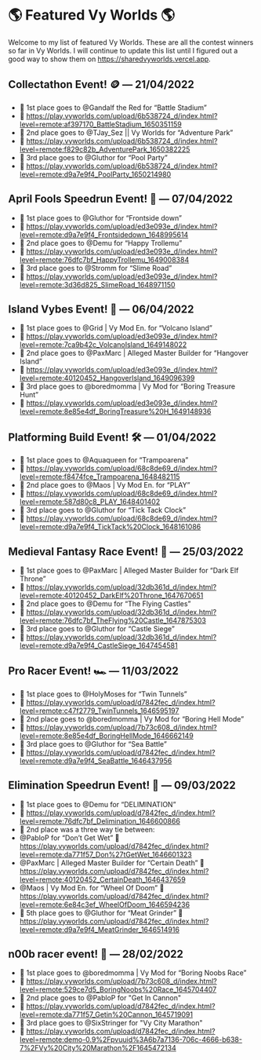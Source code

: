 # 🌎 Featured Vy Worlds 🌎

Welcome to my list of featured Vy Worlds. These are all the contest winners so far in Vy Worlds. I will continue to update this list until I figured out a good way to show them on https://sharedvyworlds.vercel.app.

## Collectathon Event! 🪙 — 21/04/2022
- 🥇 1st place goes to @Gandalf the Red  for  “Battle Stadium”
 - 🔗 https://play.vyworlds.com/upload/6b538724_d/index.html?level=remote:af397170_BattleStadium_1650351159
- 🥈 2nd place goes to @TJay_Sez || Vy Worlds  for “Adventure Park”
 - 🔗 https://play.vyworlds.com/upload/6b538724_d/index.html?level=remote:f829c82b_AdventurePark_1650382225
- 🥉 3rd place goes to @Gluthor  for “Pool Party”
 - 🔗 https://play.vyworlds.com/upload/6b538724_d/index.html?level=remote:d9a7e9f4_PoolParty_1650214980

## April Fools Speedrun Event! 🤪  — 07/04/2022
- 🥇 1st place goes to @Gluthor  for  “Frontside down”
 - 🔗 https://play.vyworlds.com/upload/ed3e093e_d/index.html?level=remote:d9a7e9f4_Frontsidedown_1648995614
- 🥈 2nd place goes to @Demu  for “Happy Trollemu”
 - 🔗 https://play.vyworlds.com/upload/ed3e093e_d/index.html?level=remote:76dfc7bf_HappyTrollemu_1649008384
- 🥉 3rd place goes to @Stromm  for “Slime Road”
 - 🔗 https://play.vyworlds.com/upload/ed3e093e_d/index.html?level=remote:3d36d825_SlimeRoad_1648971150

## Island Vybes Event! 🌴  — 06/04/2022
- 🥇 1st place goes to @Grid | Vy Mod En.  for  “Volcano Island”
 - 🔗 https://play.vyworlds.com/upload/ed3e093e_d/index.html?level=remote:7ca9b42c_VolcanoIsland_1649148022
- 🥈 2nd place goes to @PaxMarc | Alleged Master Builder  for “Hangover Island”
 - 🔗 https://play.vyworlds.com/upload/ed3e093e_d/index.html?level=remote:40120452_HangoverIsland_1649096399
- 🥉 3rd place goes to @boredmomma | Vy Mod for “Boring Treasure Hunt”
 - 🔗 https://play.vyworlds.com/upload/ed3e093e_d/index.html?level=remote:8e85e4df_BoringTreasure%20H_1649148936

## Platforming Build Event! 🛠️ — 01/04/2022
- 🥇 1st place goes to @Aquaqueen for  “Trampoarena”
 - 🔗 https://play.vyworlds.com/upload/68c8de69_d/index.html?level=remote:f8474fce_Trampoarena_1648482115
- 🥈 2nd place goes to @Maos | Vy Mod En. for “PLAY”
 - 🔗 https://play.vyworlds.com/upload/68c8de69_d/index.html?level=remote:587d80c8_PLAY_1648401402
- 🥉 3rd place goes to @Gluthor for “Tick Tack Clock”
 - 🔗 https://play.vyworlds.com/upload/68c8de69_d/index.html?level=remote:d9a7e9f4_TickTack%20Clock_1648161086

## Medieval Fantasy Race Event! 🏰 — 25/03/2022
- 🥇 1st place goes to @PaxMarc | Alleged Master Builder for “Dark Elf Throne”
 - 🔗 https://play.vyworlds.com/upload/32db361d_d/index.html?level=remote:40120452_DarkElf%20Throne_1647670651
- 🥈 2nd place goes to @Demu for “The Flying Castles”
 - 🔗 https://play.vyworlds.com/upload/32db361d_d/index.html?level=remote:76dfc7bf_TheFlying%20Castle_1647875303
- 🥉 3rd place goes to @Gluthor for “Castle Siege”
 - 🔗 https://play.vyworlds.com/upload/32db361d_d/index.html?level=remote:d9a7e9f4_CastleSiege_1647454581

## Pro Racer Event! 🏎️  — 11/03/2022
- 🥇 1st place goes to @HolyMoses for  “Twin Tunnels”
 - 🔗 https://play.vyworlds.com/upload/d7842fec_d/index.html?level=remote:c47f2779_TwinTunnels_1646595197
- 🥈 2nd place goes to @boredmomma | Vy Mod for “Boring Hell Mode”
 - 🔗 https://play.vyworlds.com/upload/7b73c608_d/index.html?level=remote:8e85e4df_BoringHellMode_1646662149
- 🥉 3rd place goes to @Gluthor for “Sea Battle”
 - 🔗 https://play.vyworlds.com/upload/d7842fec_d/index.html?level=remote:d9a7e9f4_SeaBattle_1646437956

## Elimination Speedrun Event! 🎊 — 09/03/2022
- 🥇 1st place goes to @Demu for “DELIMINATION”
 - 🔗 https://play.vyworlds.com/upload/d7842fec_d/index.html?level=remote:76dfc7bf_Delimination_1646600866
- 🥈 2nd place was a three way tie between:
 - @PabloP for “Don’t Get Wet”
   🔗 https://play.vyworlds.com/upload/d7842fec_d/index.html?level=remote:da771f57_Don%27tGetWet_1646601323
 - @PaxMarc | Alleged Master Builder for “Certain Death”
   🔗 https://play.vyworlds.com/upload/d7842fec_d/index.html?level=remote:40120452_CertainDeath_1646437659
 - @Maos | Vy Mod En. for “Wheel Of Doom”
   🔗 https://play.vyworlds.com/upload/d7842fec_d/index.html?level=remote:6e84c3ef_WheelOfDoom_1646594236
- 🏅 5th place goes to @Gluthor for “Meat Grinder”
  🔗 https://play.vyworlds.com/upload/d7842fec_d/index.html?level=remote:d9a7e9f4_MeatGrinder_1646514916

## n00b racer event! 🏁  — 28/02/2022
- 🥇 1st place goes to @boredmomma | Vy Mod for “Boring Noobs Race”
 - 🔗 https://play.vyworlds.com/upload/7b73c608_d/index.html?level=remote:529ce7d5_BoringNoobs%20Race_1645704407
- 🥈 2nd place goes to @PabloP for "Get In Cannon"
 - 🔗 https://play.vyworlds.com/upload/d7842fec_d/index.html?level=remote:da771f57_Getin%20Cannon_1645719091
- 🏅 3rd place goes to @SixStringer for "Vy City Marathon"
 - 🔗 https://play.vyworlds.com/upload/d7842fec_d/index.html?level=remote:demo-0.9%2Fpvuuid%3A6b7a7136-706c-4666-b638-7%2FVy%20City%20Marathon%2F1645472134
